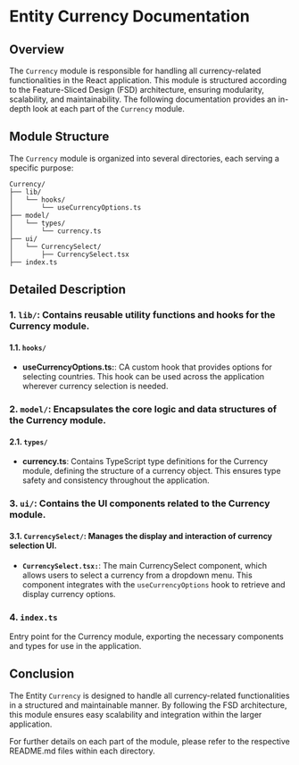 # Entity Currency Documentation

## Overview
The `Currency` module is responsible for handling all currency-related functionalities in the React application. This module is structured according to the Feature-Sliced Design (FSD) architecture, ensuring modularity, scalability, and maintainability. The following documentation provides an in-depth look at each part of the `Currency` module.

## Module Structure
The `Currency` module is organized into several directories, each serving a specific purpose:
```text
Currency/
├── lib/
│   └── hooks/
│       └── useCurrencyOptions.ts
├── model/
│   └── types/
│       └── currency.ts
├── ui/
│   └── CurrencySelect/
│       ├── CurrencySelect.tsx
├── index.ts

```

## Detailed Description

### 1. `lib/`: Contains reusable utility functions and hooks for the Currency  module.

#### 1.1. `hooks/`
- **useCurrencyOptions.ts:**: CA custom hook that provides options for selecting countries. This hook can be used across the application wherever currency selection is needed.

### 2. `model/`: Encapsulates the core logic and data structures of the Currency  module.

#### 2.1. `types/`
- **currency.ts**: Contains TypeScript type definitions for the Currency  module, defining the structure of a currency object. This ensures type safety and consistency throughout the application.

### 3. `ui/`: Contains the UI components related to the Currency  module.

#### 3.1. `CurrencySelect/`:  Manages the display and interaction of currency selection UI.
- **`CurrencySelect.tsx:`**: The main CurrencySelect component, which allows users to select a currency from a dropdown menu. This component integrates with the `useCurrencyOptions` hook to retrieve and display currency options.

### 4. `index.ts`

Entry point for the Currency  module, exporting the necessary components and types for use in the application.

## Conclusion
The Entity `Currency` is designed to handle all currency-related functionalities in a structured and maintainable manner. By following the FSD architecture, this module ensures easy scalability and integration within the larger application.

For further details on each part of the module, please refer to the respective README.md files within each directory.
